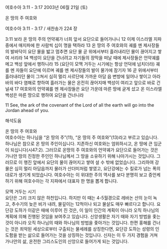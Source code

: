 여호수아 3:11 - 3:17 
2003년 06월 21일 (토)

온 땅의 주 여호와



여호수아 3:11 - 3:17 / 새찬송가 224 장


3:11 보라 온 땅의 주의 언약궤가 너희 앞서 요단으로 들어가나니
12 이제 이스라엘 지파 중에서 매지파에 한 사람씩 십이 명을 택하라
13 온 땅의 주 여호와의 궤를 멘 제사장들의 발바닥이 요단 물을 밟고 멈추면 요단 물 곧 위에서부터 흘러내리던 물이 끊어지고 쌓여 서리라
14 백성이 요단을 건너려고 자기들의 장막을 떠날 때에 제사장들은 언약궤를 메고 백성 앞에서 행하니라
15 (요단이 모맥 거두는 시기에는 항상 언덕에 넘치더라) 궤를 멘 자들이 요단에 이르며 궤를 멘 제사장들의 발이 물가에 잠기자
16 곧 위에서부터 흘러내리던 물이 그쳐서 심히 멀리 사르단에 가까운 아담 읍 변방에 일어나 쌓이고 아라바의 바다 염해로 향하여 흘러가는 물은 온전히 끊어지매 백성이 여리고 앞으로 바로 건널새
17 여호와의 언약궤를 멘 제사장들은 요단 가운데 마른 땅에 굳게 섰고 온 이스라엘 백성은 마른 땅으로 행하여 요단을 건너니라

11 See, the ark of the covenant of the Lord of all the earth will go into the Jordan ahead of you.

해석도움





온 땅의 주 여호와  
여호수아는 하나님을 “온 땅의 주”(11), “온 땅의 주 여호와”(13)라고 부르고 있습니다. 하나님은 참으로 온 땅의 주인이십니다.  지존하신 여호와는 엄위하시고, 온 땅에 큰 임군이 되십니다(시47:2). 그러므로 온땅의 주 여호와의 언약궤가 요단으로 들어가는 것은 가나안 땅의 진정한 주인인 하나님께서 그 땅을 소유하기 위해 나아가시는 것입니다.  그러므로 이 행진 앞에서 요단의 물이 끊어지고 쌓여 설 수 밖에 없었습니다. 그리하여 강물은 심히 멀리 아담읍까지 물러가 산더미처럼 쌓였고, 요단강에는 수 킬로가 넘는 폭의 대로가 생기게 되었습니다. 여호수아는 이 위대한 주의 역사를 보다 분명히 보고 증언케 하기 위해 여호수아는 각 지파에서 대표자 한 명을 뽑게 합니다.  

모맥 거두는 시기  
요단은 그리 크지 않은 하천입니다. 하지만 이 때는 4-5월경으로 레바논 산의 눈이 녹고, 추수기의 늦은 비가 내려, 물깊이는 12척이나 되고 물살도 매우 빠르다고 합니다. 요단강 도하가 이같은 때에 이루어 진 것은, 이 일이 인간의 계획이 아니라 오직 하나님의 계획에 의해 진행된 것임을 보여주고 있습니다. 신앙생활은 자기 때와 자기 방법을 좇는 것이 아니라 오직 하나님의 때와 하나님의 방법을 좇아가는 것입니다. 한편 홍해를 건너는 것은 죄악된 세상으로부터 구출되는 물세례를 상징한다면, 요단강 도하는 성령의 인도함을 받는 삶으로 들어가는 것을 상징하는 것입니다. 신자는 이 두 가지 경험을 거쳐 가나안의 삶, 온전한 그리스도인의 신앙으로 들어가게 되는 것입니다.
